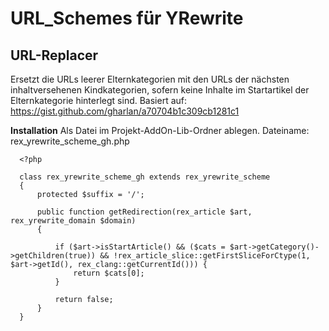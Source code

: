 # URL_Schemes für YRewrite

## URL-Replacer

Ersetzt die URLs leerer Elternkategorien mit den URLs der nächsten inhaltversehenen Kindkategorien, sofern keine Inhalte im Startartikel der Elternkategorie hinterlegt sind.
Basiert auf: https://gist.github.com/gharlan/a70704b1c309cb1281c1

**Installation**
Als Datei im Projekt-AddOn-Lib-Ordner ablegen. 
Dateiname: rex_yrewrite_scheme_gh.php

      <?php

      class rex_yrewrite_scheme_gh extends rex_yrewrite_scheme
      {
          protected $suffix = '/';

          public function getRedirection(rex_article $art, rex_yrewrite_domain $domain)
          {

              if ($art->isStartArticle() && ($cats = $art->getCategory()->getChildren(true)) && !rex_article_slice::getFirstSliceForCtype(1, $art->getId(), rex_clang::getCurrentId())) {
                  return $cats[0];
              }

              return false;
          }
      }
